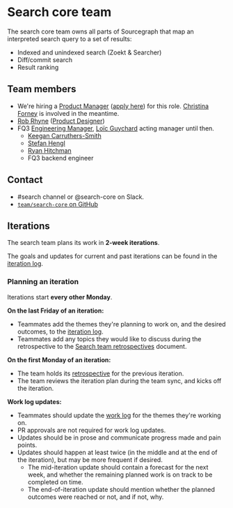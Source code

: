 # Search core team

The search core team owns all parts of Sourcegraph that map an interpreted search query to a set of results:
- Indexed and unindexed search (Zoekt & Searcher)
- Diff/commit search
- Result ranking

## Team members

- We're hiring a [Product Manager](../../product/roles/index.md#product-manager) ([apply here](https://jobs.lever.co/sourcegraph/254299f5-f91b-43e2-aa1a-3732963dd296)) for this role. [Christina Forney](../../../company/team/index.md#christina-forney-she-her) is involved in the meantime.
- [Rob Rhyne](../../../company/team/index.md#rob-rhyne) ([Product Designer](../../product/roles/index.md#product-designer))
- FQ3 [Engineering Manager](../roles.md#engineering-manager), [Loïc Guychard](../../../company/team/index.md#loïc-guychard) acting manager until then.
    - [Keegan Carruthers-Smith](../../../company/team/index.md#keegan-carruthers-smith)
    - [Stefan Hengl](../../../company/team/index.md#stefan-hengl-he-him)
    - [Ryan Hitchman](../../../company/team/index.md#ryan-hitchman)
    - FQ3 backend engineer

## Contact

- #search channel or @search-core on Slack.
- [`team/search-core` on GitHub](https://github.com/orgs/sourcegraph/teams/search-core)

## Iterations

The search team plans its work in **2-week iterations**.

The goals and updates for current and past iterations can be found in the [iteration log](./iteration_log.md).

### Planning an iteration

Iterations start **every other Monday**.

**On the last Friday of an iteration:**

- Teammates add the themes they're planning to work on, and the desired outcomes, to the [iteration log](./iteration_log.md).
- Teammates add any topics they would like to discuss during the retrospective to the [Search team retrospectives](https://docs.google.com/document/d/1YyPhH-OVrFddLhlerlfrqmnqe633I09wp9D9mSI4Za8/edit) document.

**On the first Monday of an iteration:**

- The team holds its [retrospective](https://docs.google.com/document/d/1YyPhH-OVrFddLhlerlfrqmnqe633I09wp9D9mSI4Za8/edit) for the previous iteration.
- The team reviews the iteration plan during the team sync, and kicks off the iteration.

**Work log updates:**

- Teammates should update the [work log](./iteration_log.md) for the themes they're working on.
- PR approvals are not required for work log updates.
- Updates should be in prose and communicate progress made and pain points.
- Updates should happen at least twice (in the middle and at the end of the iteration), but may be more frequent if desired.
  - The mid-iteration update should contain a forecast for the next week, and whether the remaining planned work is on track to be completed on time.
  - The end-of-iteration update should mention whether the planned outcomes were reached or not, and if not, why.
